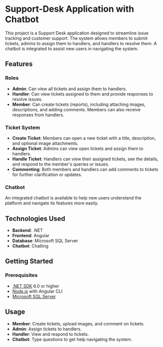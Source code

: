 # Support-Desk Application with Chatbot

This project is a Support Desk application designed to streamline issue tracking and customer support. The system allows members to submit tickets, admins to assign them to handlers, and handlers to resolve them. A chatbot is integrated to assist new users in navigating the system.

## Features

### Roles
- **Admin**: Can view all tickets and assign them to handlers.
- **Handler**: Can view tickets assigned to them and provide responses to resolve issues.
- **Member**: Can create tickets (reports), including attaching images, descriptions, and adding comments. Members can also receive responses from handlers.

### Ticket System
- **Create Ticket**: Members can open a new ticket with a title, description, and optional image attachments.
- **Assign Ticket**: Admins can view open tickets and assign them to handlers.
- **Handle Ticket**: Handlers can view their assigned tickets, see the details, and respond to the member's queries or issues.
- **Commenting**: Both members and handlers can add comments to tickets for further clarification or updates.

### Chatbot
An integrated chatbot is available to help new users understand the platform and navigate its features more easily.

## Technologies Used

- **Backend**: .NET
- **Frontend**: Angular
- **Database**: Microsoft SQL Server
- **Chatbot**: Chatling

## Getting Started

### Prerequisites
- [.NET SDK](https://dotnet.microsoft.com/download) 6.0 or higher
- [Node.js](https://nodejs.org/) with Angular CLI
- [Microsoft SQL Server](https://www.microsoft.com/en-us/sql-server)


## Usage

- **Member**: Create tickets, upload images, and comment on tickets.
- **Admin**: Assign tickets to handlers.
- **Handler**: View and respond to tickets.
- **Chatbot**: Type questions to get help navigating the system.
